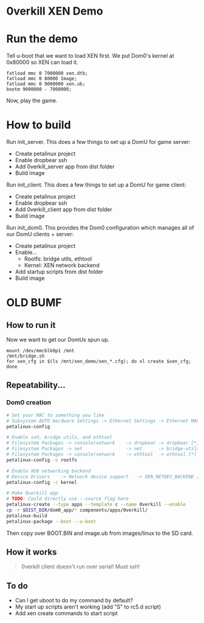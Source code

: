 # 0verkill XEN Demo

# Run the demo

Tell u-boot that we want to load XEN first.
We put Dom0's kernel at 0x80000 so XEN can load it.
```
fatload mmc 0 7000000 xen.dtb;
fatload mmc 0 80000 Image;
fatload mmc 0 9000000 xen.ub;
bootm 9000000 - 7000000;
```

Now, play the game.

# How to build

Run init_server. This does a few things to set up a DomU for game server:
 + Create petalinux project
 + Enable dropbear ssh
 + Add 0verkill_server app from dist folder
 + Build image

Run init_client. This does a few things to set up a DomU for game client:
 + Create petalinux project
 + Enable dropbear ssh
 + Add 0verkill_client app from dist folder
 + Build image

Run init_dom0. This provides the Dom0 configuration which manages all of our DomU clients + server:
 + Create petalinux project
 + Enable...
   - Rootfs: bridge utils, ethtool
   - Kernel: XEN network backend
 + Add startup scripts from dist folder
 + Build image


# OLD BUMF

## How to run it
Now we want to get our DomUs spun up.
```
mount /dev/mmcblk0p1 /mnt
/mnt/bridge.sh
for xen_cfg in $(ls /mnt/xen_demo/xen_*.cfg); do xl create $xen_cfg; done
```

## Repeatability...
### Dom0 creation

```bash
# Set your MAC to something you like
# Subsystem AUTO Hardware Settings -> Ethernet Settings -> Ethernet MAC address
petalinux-config

# Enable ssh, bridge utils, and ethtool
# Filesystem Packages -> console/network 	-> dropbear -> dropbear [*]
# Filesystem Packages -> net				-> net		-> bridge-utils [*]
# Filesystem Packages -> console/network	-> ethtool  -> ethtool [*]
petalinux-config -c rootfs

# Enable XEN networking backend
# Device Drivers	-> Network device support	-> XEN_NETDEV_BACKEND [*]
petalinux-config -c kernel

# Make 0verkill app
# TODO: Could directly use --source flag here
petalinux-create --type apps --template c --name 0verkill --enable
cp -r $DIST_DIR/dom0_app/* components/apps/0verkill/
petalinux-build
petalinux-package --boot --u-boot
```

Then copy over BOOT.BIN and image.ub from images/linux to the SD card.

## How it works

> 0verkill client doesn't run over serial! Must ssh!

## To do

 + Can I get uboot to do my command by default?
 + My start up scripts aren't working (add "S" to rc5.d script)
 + Add xen create commands to start script
